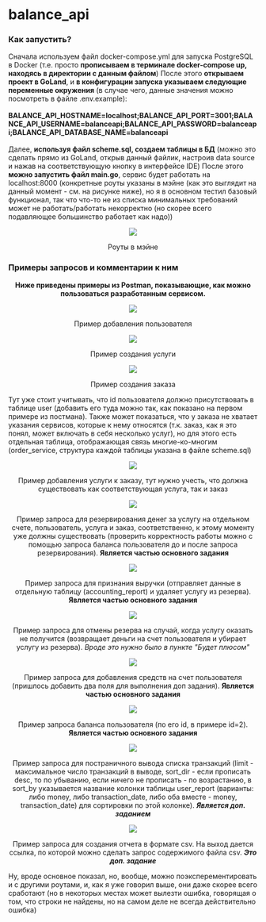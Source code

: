 # balance_api
<h3>Как запустить?</h3>
<p>Сначала используем файл docker-compose.yml для запуска PostgreSQL в Docker (т.е. просто <b>прописываем в терминале docker-compose up, находясь в директории с данным файлом</b>)
После этого <b>открываем проект в GoLand</b>, и <b>в конфигурации запуска указываем следующие переменные окружения</b> (в случае чего, данные значения можно посмотреть в файле .env.example):
<br><br><b>BALANCE_API_HOSTNAME=localhost;BALANCE_API_PORT=3001;BALANCE_API_USERNAME=balanceapi;BALANCE_API_PASSWORD=balanceapi;BALANCE_API_DATABASE_NAME=balanceapi</b><br><br>
Далее, <b>используя файл scheme.sql, создаем таблицы в БД</b> (можно это сделать прямо из GoLand, открыв данный файлик, настроив data source и нажав на соответствующую кнопку в интерфейсе IDE)
После этого <b>можно запустить файл main.go</b>, сервис будет работать на localhost:8000 (конкретные роуты указаны в мэйне (как это выглядит на данный момент - см. на рисунке ниже), но я в основном тестил базовый функционал, так что что-то не из списка минимальных требований может не работать/работать некорректно (но скорее всего подавляющее большинство работает как надо))</p>
<p align=center><img src="https://user-images.githubusercontent.com/67076111/198839929-a61931fb-9551-40a0-8203-3bf812611a79.png"></p>
<p align=center>Роуты в мэйне</p>
<p></p>
<h3>Примеры запросов и комментарии к ним</h3>
<b align=center><p>Ниже приведены примеры из Postman, показывающие, как можно пользоваться разработанным сервисом.</p></b>
<p align=center><img src="https://user-images.githubusercontent.com/67076111/198809445-acff72ba-4b26-47b1-855e-dcef8f43ecb5.png"></p>
<p align=center>Пример добавления пользователя</p>
<p align=center><img src="https://user-images.githubusercontent.com/67076111/198808135-de46f6e6-9e35-4c1d-8c7d-8195fce22919.png"></p>
<p align=center>Пример создания услуги</p>
<p align=center><img src="https://user-images.githubusercontent.com/67076111/198810982-57fd4682-ca5a-4645-a9a7-f949957f5129.png"></p>
<p align=center>Пример создания заказа</p>
<p>Тут уже стоит учитывать, что id пользователя должно присутствовать в таблице user (добавить его туда можно так, как показано на первом примере из постмана). Также может показаться, что у заказа не хватает указания сервисов, которые к нему относятся (т.к. заказ, как я это понял, может включать в себя несколько услуг), но для этого есть отдельная таблица, отображающая связь многие-ко-многим (order_service, структура каждой таблицы указана в файле scheme.sql)</p>
<p align=center><img src="https://user-images.githubusercontent.com/67076111/198812892-20ac6c22-a7d3-4d2a-ac1e-5f0cec085fcd.png"></p>
<p align=center>Пример добавления услуги к заказу, тут нужно учесть, что должна существовать как соответствующая услуга, так и заказ</p>
<p align=center><img src="https://user-images.githubusercontent.com/67076111/198813072-380441f0-576c-4bf1-8192-60d806f58965.png"></p>
<p align=center>Пример запроса для резервирования денег за услугу на отдельном счете, пользователь, услуга и заказ, соответственно, к этому моменту уже должны существовать (проверить корректность работы можно с помощью запроса баланса пользователя до и после запроса резервирования). <b>Является частью основного задания</b></p>
<p align=center><img src="https://user-images.githubusercontent.com/67076111/198813214-5266aaa7-f464-48d8-aa4e-5d507ac8d99d.png"></p>
<p align=center>Пример запроса для признания выручки (отправляет данные в отдельную таблицу (accounting_report) и удаляет услугу из резерва). <b>Является частью основного задания</b></p>
<p align=center><img src="https://user-images.githubusercontent.com/67076111/198813405-885b5dbe-e10c-4bd0-ae9e-e056135d80d3.png"></p>
<p align=center>Пример запроса для отмены резерва на случай, когда услугу оказать не получится (возвращает деньги на счет пользователя и убирает услугу из резерва). <i>Вроде это нужно было в пункте "Будет плюсом"</i></p>
<p align=center><img src="https://user-images.githubusercontent.com/67076111/198813557-40e3826f-7b55-4ab0-9c07-9e92c6100be7.png"></p>
<p align=center>Пример запроса для добавления средств на счет пользователя (пришлось добавить два поля для выполнения доп задания). <b>Является частью основного задания</b></p>
<p align=center><img src="https://user-images.githubusercontent.com/67076111/198813628-0febc369-45ec-4fc6-86ac-33939996e03e.png"></p>
<p align=center>Пример запроса баланса пользователя (по его id, в примере id=2). <b>Является частью основного задания</b></p>
<p align=center><img src="https://user-images.githubusercontent.com/67076111/198814637-844b0dc7-444c-4569-a73d-339f0bf6f536.png"></p>
<p align=center>Пример запроса для постраничного вывода списка транзакций (limit - максимальное число транзакций в выводе, sort_dir - если прописать desc, то по убыванию, если ничего не прописать - по возрастанию, в sort_by указывается название колонки таблицы user_report (варианты: либо money, либо transaction_date, либо оба вместе - money, transaction_date) для сортировки по этой колонке). <b><i>Является доп. заданием</i></b></p>
<p align=center><img src="https://user-images.githubusercontent.com/67076111/198838458-61ceb420-136e-429d-a680-43ef019d0999.png"></p>
<p align=center>Пример запроса для создания отчета в формате csv. На выход дается ссылка, по которой можно сделать запрос содержимого файла csv. <b><i>Это доп. задание</i></b></p>
<p>Ну, вроде основное показал, но, вообще, можно поэксперементировать и с другими роутами, и, как я уже говорил выше, они даже скорее всего сработают (но в некоторых местах может вылезти ошибка, говорящая о том, что строки не найдены, но на самом деле не всегда действительно ошибка)</p>
